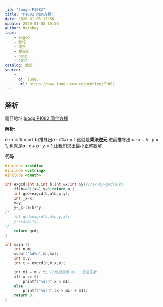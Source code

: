 ```yaml
---
_id: "luogu-P1082"
title: "P1082 同余方程"
date: 2020-01-05 15:56
update: 2020-01-05 15:56
author: Rainboy
tags:
    - exgcd
    - 数论
    - 同余
    - 提高组
    - noip
    - 2012
catalog: 数论
source: 
    - 
      oj: luogu
      url: https://www.luogu.com.cn/problem/P1082
---
```


## 解析

题目地址:[luogu P1082 同余方程](https://www.luogu.org/problemnew/show/P1082)

**解析:**

$a \cdot x \equiv 1 (\bmod b)$推导出$a \cdot x \% b = 1$,这就是**乘法逆元**,进而推导出:$a \cdot x - b \cdot y = 1$,
也就是$a \cdot x + b \cdot y  =1$,让我们求出最小正整数解.

**代码**

```c
#include <cstdio>
#include <cstring>
#include <cmath>

int exgcd(int a,int b,int &x,int &y){//ax+by=gcd(a,b)
    if(b==0){x=1,y=0;return a;}
    int gcd=exgcd(b,a%b,x,y);
    int _x=x;
    x=y;
    y=_x-(a/b)*y;
/*
    int gcd=exgcd(b,a%b,y,x);
    y-=(a/b)*x;
*/
    return gcd;
}

int main(){
    int n,m;
    scanf("%d%d",&n,&m);
    int x,y;
    int t = exgcd(n,m,x,y);

    int m1 = m / t; //根据题意,m1 一定是正数
    if( x >= 0)
        printf("%d\n",x % m1);
    else
        printf("%d\n",(x % m1) + m1);
    return 0;
}
```

